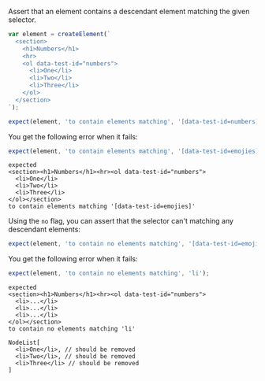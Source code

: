 Assert that an element contains a descendant element matching the given selector.

```js
var element = createElement(`
  <section>
    <h1>Numbers</h1>
    <hr>
    <ol data-test-id="numbers">
      <li>One</li>
      <li>Two</li>
      <li>Three</li>
    </ol>
  </section>
`);

expect(element, 'to contain elements matching', '[data-test-id=numbers]');
```

You get the following error when it fails:

```js
expect(element, 'to contain elements matching', '[data-test-id=emojies]');
```

```output
expected
<section><h1>Numbers</h1><hr><ol data-test-id="numbers">
  <li>One</li>
  <li>Two</li>
  <li>Three</li>
</ol></section>
to contain elements matching '[data-test-id=emojies]'
```

Using the `no` flag, you can assert that the selector can't matching any
descendant elements:

```js
expect(element, 'to contain no elements matching', '[data-test-id=emojies]');
```

You get the following error when it fails:

```js
expect(element, 'to contain no elements matching', 'li');
```

```output
expected
<section><h1>Numbers</h1><hr><ol data-test-id="numbers">
  <li>...</li>
  <li>...</li>
  <li>...</li>
</ol></section>
to contain no elements matching 'li'

NodeList[
  <li>One</li>, // should be removed
  <li>Two</li>, // should be removed
  <li>Three</li> // should be removed
]
```
